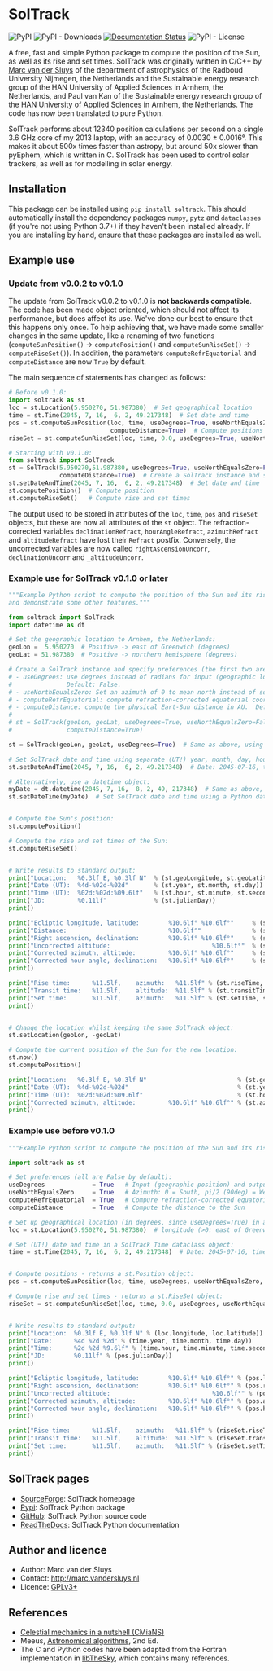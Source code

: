 # SolTrack #

![PyPI](https://img.shields.io/pypi/v/soltrack?color=%230A0)
![PyPI - Downloads](https://img.shields.io/pypi/dm/soltrack)
[![Documentation
Status](https://readthedocs.org/projects/soltrack/badge/?version=latest)](https://soltrack.readthedocs.io/en/latest/?badge=latest)
![PyPI - License](https://img.shields.io/pypi/l/soltrack?color=%230A0)

A free, fast and simple Python package to compute the position of the Sun, as well as its rise and set times.
SolTrack was originally written in C/C++ by [Marc van der Sluys](http://han.vandersluys.nl/en/) of the
department of astrophysics of the Radboud University Nijmegen, the Netherlands and the Sustainable energy
research group of the HAN University of Applied Sciences in Arnhem, the Netherlands, and Paul van Kan of the
Sustainable energy research group of the HAN University of Applied Sciences in Arnhem, the Netherlands.  The
code has now been translated to pure Python.

SolTrack performs about 12340 position calculations per second on a single 3.6 GHz core of my 2013 laptop,
with an accuracy of 0.0030 ± 0.0016°.  This makes it about 500x times faster than astropy, but around 50x
slower than pyEphem, which is written in C.  SolTrack has been used to control solar trackers, as well as for
modelling in solar energy.


## Installation ##

This package can be installed using `pip install soltrack`.  This should automatically install the dependency
packages `numpy`, `pytz` and `dataclasses` (if you're not using Python 3.7+) if they haven't been installed
already.  If you are installing by hand, ensure that these packages are installed as well.


## Example use ##

### Update from v0.0.2 to v0.1.0 ###

The update from SolTrack v0.0.2 to v0.1.0 is **not backwards compatible**.  The code has been made object
oriented, which should not affect its performance, but does affect its use.  We've done our best to ensure that
this happens only once.  To help achieving that, we have made some smaller changes in the same update, like a
renaming of two functions (`computeSunPosition()` -> `computePosition()` and `computeSunRiseSet()` ->
`computeRiseSet()`).  In addition, the parameters `computeRefrEquatorial` and `computeDistance` are now `True`
by default.

The main sequence of statements has changed as follows:
```python
# Before v0.1.0:
import soltrack as st
loc = st.Location(5.950270, 51.987380)  # Set geographical location
time = st.Time(2045, 7, 16,  6, 2, 49.217348)  # Set date and time
pos = st.computeSunPosition(loc, time, useDegrees=True, useNorthEqualsZero=True, computeRefrEquatorial=True,
                            computeDistance=True)  # Compute positions
riseSet = st.computeSunRiseSet(loc, time, 0.0, useDegrees=True, useNorthEqualsZero=True)  # Compute rise and set times

# Starting with v0.1.0:
from soltrack import SolTrack
st = SolTrack(5.950270,51.987380, useDegrees=True, useNorthEqualsZero=False, computeRefrEquatorial=True,
              computeDistance=True)  # Create a SolTrack instance and specify preferences
st.setDateAndTime(2045, 7, 16,  6, 2, 49.217348)  # Set date and time
st.computePosition()  # Compute position
st.computeRiseSet()   # Compute rise and set times
```

The output used to be stored in attributes of the `loc`, `time`, `pos` and `riseSet` objects, but these are
now all attributes of the `st` object.  The refraction-corrected variables `declinationRefract`, `hourAngleRefract`,
`azimuthRefract` and `altitudeRefract` have lost their `Refract` postfix.  Conversely, the uncorrected
variables are now called `rightAscensionUncorr`, `declinationUncorr` and `_altitudeUncorr`.


### Example use for SolTrack v0.1.0 or later ###
```python
"""Example Python script to compute the position of the Sun and its rise and set times for a single instant
and demonstrate some other features."""

from soltrack import SolTrack
import datetime as dt

# Set the geographic location to Arnhem, the Netherlands:
geoLon =  5.950270  # Positive -> east of Greenwich (degrees)
geoLat = 51.987380  # Positive -> northern hemisphere (degrees)

# Create a SolTrack instance and specify preferences (the first two are False by default):
# - useDegrees: use degrees instead of radians for input (geographic location) and output (position).
#               Default: False.
# - useNorthEqualsZero: Set an azimuth of 0 to mean north instead of south.  Default: False.
# - computeRefrEquatorial: compute refraction-corrected equatorial coordinates.  Default: True.
# - computeDistance: compute the physical Eart-Sun distance in AU.  Default: True.
# 
# st = SolTrack(geoLon, geoLat, useDegrees=True, useNorthEqualsZero=False, computeRefrEquatorial=True,
#               computeDistance=True)

st = SolTrack(geoLon, geoLat, useDegrees=True)  # Same as above, using default values for all but useDegrees.

# Set SolTrack date and time using separate (UT!) year, month, day, hour, minute and second variables:
st.setDateAndTime(2045, 7, 16,  6, 2, 49.217348)  # Date: 2045-07-16, time: 06:02:49.217348 UTC

# Alternatively, use a datetime object:
myDate = dt.datetime(2045, 7, 16,  8, 2, 49, 217348)  # Same as above, in local time for TZ=+2 (08:02:49.217348 LT)
st.setDateTime(myDate)  # Set SolTrack date and time using a Python datetime object.


# Compute the Sun's position:
st.computePosition()

# Compute the rise and set times of the Sun:
st.computeRiseSet()


# Write results to standard output:
print("Location:   %0.3lf E, %0.3lf N"  % (st.geoLongitude, st.geoLatitude))
print("Date (UT):  %4d-%02d-%02d"       % (st.year, st.month, st.day))
print("Time (UT):  %02d:%02d:%09.6lf"   % (st.hour, st.minute, st.second))
print("JD:         %0.11lf"             % (st.julianDay))
print()

print("Ecliptic longitude, latitude:        %10.6lf° %10.6lf°"     % (st.longitude, 0.0))
print("Distance:                            %10.6lf°"              % (st.distance))
print("Right ascension, declination:        %10.6lf° %10.6lf°"     % (st._rightAscensionUncorr, st._declinationUncorr))
print("Uncorrected altitude:                            %10.6lf°"  % (st._altitudeUncorr))
print("Corrected azimuth, altitude:         %10.6lf° %10.6lf°"     % (st.azimuth, st.altitude))
print("Corrected hour angle, declination:   %10.6lf° %10.6lf°"     % (st.hourAngle, st.declination))
print()

print("Rise time:      %11.5lf,    azimuth:   %11.5lf" % (st.riseTime, st.riseAzimuth))
print("Transit time:   %11.5lf,    altitude:  %11.5lf" % (st.transitTime, st.transitAltitude))
print("Set time:       %11.5lf,    azimuth:   %11.5lf" % (st.setTime, st.setAzimuth))
print()


# Change the location whilst keeping the same SolTrack object:
st.setLocation(geoLon, -geoLat)

# Compute the current position of the Sun for the new location:
st.now()
st.computePosition()

print("Location:   %0.3lf E, %0.3lf N"                         % (st.geoLongitude, st.geoLatitude))
print("Date (UT):  %4d-%02d-%02d"                              % (st.year, st.month, st.day))
print("Time (UT):  %02d:%02d:%09.6lf"                          % (st.hour, st.minute, st.second))
print("Corrected azimuth, altitude:         %10.6lf° %10.6lf°" % (st.azimuth, st.altitude))
print()
```


### Example use before v0.1.0 ###
```python
"""Example Python script to compute the position of the Sun and its rise and set times for a single instant."""

import soltrack as st

# Set preferences (all are False by default):
useDegrees             = True   # Input (geographic position) and output are in degrees
useNorthEqualsZero     = True   # Azimuth: 0 = South, pi/2 (90deg) = West  ->  0 = North, pi/2 (90deg) = East
computeRefrEquatorial  = True   # Compure refraction-corrected equatorial coordinates (Hour angle, declination)
computeDistance        = True   # Compute the distance to the Sun

# Set up geographical location (in degrees, since useDegrees=True) in a SolTrack Location dataclass object:
loc = st.Location(5.950270, 51.987380)  # longitude (>0: east of Greenwich),  latitude (>0: northern hemisphere)

# Set (UT!) date and time in a SolTrack Time dataclass object:
time = st.Time(2045, 7, 16,  6, 2, 49.217348)  # Date: 2045-07-16, time: 06:02:49.217348


# Compute positions - returns a st.Position object:
pos = st.computeSunPosition(loc, time, useDegrees, useNorthEqualsZero, computeRefrEquatorial, computeDistance)

# Compute rise and set times - returns a st.RiseSet object:
riseSet = st.computeSunRiseSet(loc, time, 0.0, useDegrees, useNorthEqualsZero)


# Write results to standard output:
print("Location:  %0.3lf E, %0.3lf N" % (loc.longitude, loc.latitude))
print("Date:      %4d %2d %2d" % (time.year, time.month, time.day))
print("Time:      %2d %2d %9.6lf" % (time.hour, time.minute, time.second))
print("JD:        %0.11lf" % (pos.julianDay))
print()

print("Ecliptic longitude, latitude:        %10.6lf° %10.6lf°" % (pos.longitude, 0.0))
print("Right ascension, declination:        %10.6lf° %10.6lf°" % (pos.rightAscension, pos.declination))
print("Uncorrected altitude:                            %10.6lf°" % (pos.altitude))
print("Corrected azimuth, altitude:         %10.6lf° %10.6lf°" % (pos.azimuthRefract, pos.altitudeRefract))
print("Corrected hour angle, declination:   %10.6lf° %10.6lf°" % (pos.hourAngleRefract, pos.declinationRefract))
print()

print("Rise time:      %11.5lf,    azimuth:   %11.5lf" % (riseSet.riseTime, riseSet.riseAzimuth))
print("Transit time:   %11.5lf,    altitude:  %11.5lf" % (riseSet.transitTime, riseSet.transitAltitude))
print("Set time:       %11.5lf,    azimuth:   %11.5lf" % (riseSet.setTime, riseSet.setAzimuth))
print()
```


## SolTrack pages ##

* [SourceForge](http://soltrack.sf.net): SolTrack homepage
* [Pypi](https://pypi.org/project/soltrack/): SolTrack Python package
* [GitHub](https://github.com/MarcvdSluys/SolTrack-Python): SolTrack Python source code
* [ReadTheDocs](https://soltrack.readthedocs.io/en/latest/): SolTrack Python documentation


## Author and licence ##

* Author: Marc van der Sluys
* Contact: http://marc.vandersluys.nl
* Licence: [GPLv3+](https://www.gnu.org/licenses/gpl.html)


## References ##

* [Celestial mechanics in a nutshell (CMiaNS)](https://cmians.sourceforge.io/)
* Meeus, [Astronomical algorithms](https://www.willbell.com/math/MC1.HTM), 2nd Ed.
* The C and Python codes have been adapted from the Fortran implementation in
  [libTheSky](http://libthesky.sourceforge.net/), which contains many references.
